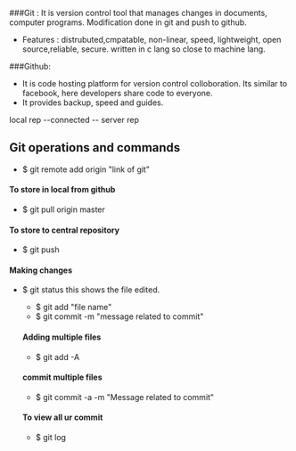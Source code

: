###Git :
 It is version control tool that manages changes in documents, computer programs.
 Modification done in git and push to github.
 * Features : distrubuted,cmpatable, non-linear, speed,
 lightweight, open source,reliable, secure.
 written in c lang so close to machine lang.  
 
###Github:
 * It is code hosting platform for version control 
 colloboration. Its similar to facebook, here developers
 share code to everyone.
 * It provides backup, speed and guides.
 
 local rep --connected -- server rep
 
## Git operations and commands

* $ git remote add origin "link of git" 
 
 #### To store in local from github
 * $ git pull origin master
 
 #### To store to central repository
 * $ git push 
 
#### Making changes 
* $ git status 
   this shows the file edited. 
   * $ git add "file name"
   * $ git commit -m "message related to commit"
   
   #### Adding multiple files
     * $ git add -A
     
     #### commit multiple files
     * $ git commit -a -m "Message related to commit"
     
  #### To view all ur commit 
    * $ git log
    
       